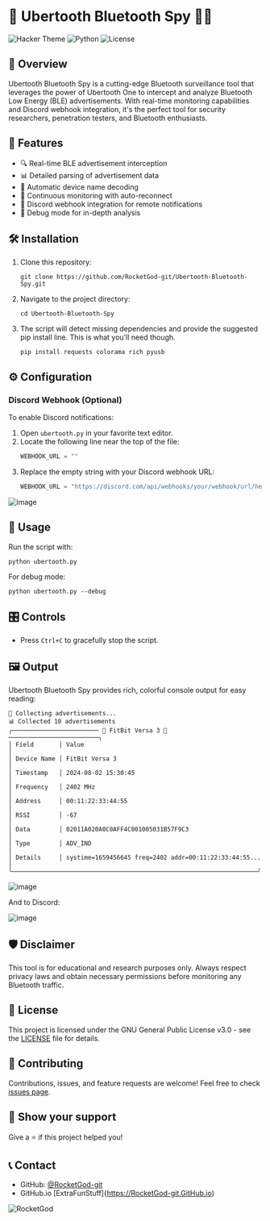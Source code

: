 # 📡 Ubertooth Bluetooth Spy 🕵️‍♂️

![Hacker Theme](https://img.shields.io/badge/Theme-Hacker-brightgreen)
![Python](https://img.shields.io/badge/Python-3.7%2B-blue)
![License](https://img.shields.io/badge/License-GPLv3-red)

## 🚀 Overview

Ubertooth Bluetooth Spy is a cutting-edge Bluetooth surveillance tool that leverages the power of Ubertooth One to intercept and analyze Bluetooth Low Energy (BLE) advertisements. With real-time monitoring capabilities and Discord webhook integration, it's the perfect tool for security researchers, penetration testers, and Bluetooth enthusiasts.

## 🔧 Features

- 🔍 Real-time BLE advertisement interception
- 📊 Detailed parsing of advertisement data
- 🚨 Automatic device name decoding
- 📡 Continuous monitoring with auto-reconnect
- 🔔 Discord webhook integration for remote notifications
- 🐛 Debug mode for in-depth analysis

## 🛠 Installation

1. Clone this repository:
   ```
   git clone https://github.com/RocketGod-git/Ubertooth-Bluetooth-Spy.git
   ```

2. Navigate to the project directory:
   ```
   cd Ubertooth-Bluetooth-Spy
   ```

3. The script will detect missing dependencies and provide the suggested pip install line. This is what you'll need though.
   ```
   pip install requests colorama rich pyusb
   ```

## ⚙️ Configuration

### Discord Webhook (Optional)

To enable Discord notifications:

1. Open `ubertooth.py` in your favorite text editor.
2. Locate the following line near the top of the file:
   ```python
   WEBHOOK_URL = ""
   ```
3. Replace the empty string with your Discord webhook URL:
   ```python
   WEBHOOK_URL = "https://discord.com/api/webhooks/your/webhook/url/here"
   ```
![image](https://github.com/user-attachments/assets/8b84e32f-fe36-453f-ba40-67ef349bbd05)


## 🚀 Usage

Run the script with:

```
python ubertooth.py
```

For debug mode:

```
python ubertooth.py --debug
```

## 🎛 Controls

- Press `Ctrl+C` to gracefully stop the script.

## 🖼 Output

Ubertooth Bluetooth Spy provides rich, colorful console output for easy reading:

```
📡 Collecting advertisements...
📊 Collected 10 advertisements
╭──────────────────────── 🚨 FitBit Versa 3 🚨 ─────────────────────────╮
│ Field       │ Value                                                  │
│ Device Name │ FitBit Versa 3                                         │
│ Timestamp   │ 2024-08-02 15:30:45                                    │
│ Frequency   │ 2402 MHz                                               │
│ Address     │ 00:11:22:33:44:55                                      │
│ RSSI        │ -67                                                    │
│ Data        │ 02011A020A0C0AFF4C001005031B57F9C3                     │
│ Type        │ ADV_IND                                                │
│ Details     │ systime=1659456645 freq=2402 addr=00:11:22:33:44:55... │
╰────────────────────────────────────────────────────────────────────╯
```
![image](https://github.com/user-attachments/assets/c381c381-629f-4b1a-8302-07e824504552)

And to Discord:

![image](https://github.com/user-attachments/assets/7f0398f0-8db1-414c-9acc-ed476a99edeb)


## 🛡 Disclaimer

This tool is for educational and research purposes only. Always respect privacy laws and obtain necessary permissions before monitoring any Bluetooth traffic.

## 📜 License

This project is licensed under the GNU General Public License v3.0 - see the [LICENSE](LICENSE) file for details.

## 🤝 Contributing

Contributions, issues, and feature requests are welcome! Feel free to check [issues page](https://github.com/RocketGod-git/Ubertooth-Bluetooth-Spy/issues).

## 💖 Show your support

Give a ⭐️ if this project helped you!

## 📞 Contact

- GitHub:    [@RocketGod-git](https://github.com/RocketGod-git)
- GitHub.io  [ExtraFunStuff]{https://RocketGod-git.GitHub.io) 

![RocketGod](https://github.com/RocketGod-git/Flipper_Zero/assets/57732082/f5d67cfd-585d-4b23-905f-37151e3d6a7d)
